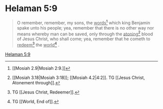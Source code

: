 # Helaman 5:9

> O remember, remember, my sons, the <u>words</u>[^a] which king Benjamin spake unto his people; yea, remember that there is no other way nor means whereby man can be saved, only through the <u>atoning</u>[^b] blood of Jesus Christ, who shall come; yea, remember that he cometh to <u>redeem</u>[^c] the <u>world</u>[^d] .

[Helaman 5:9](https://www.churchofjesuschrist.org/study/scriptures/bofm/hel/5?lang=eng&id=p9#p9)


[^a]: [[Mosiah 2.9|Mosiah 2:9.]]
[^b]: [[Mosiah 3.18|Mosiah 3:18]]; [[Mosiah 4.2|4:2]]. TG [[Jesus Christ, Atonement through]].
[^c]: TG [[Jesus Christ, Redeemer]].
[^d]: TG [[World, End of]].
